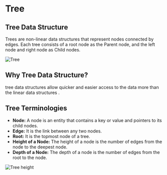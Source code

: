 # Tree 


## Tree Data Structure

Trees are non-linear data structures that represent nodes connected by edges. Each tree consists of a root node as the Parent node, and the left node and right node as Child nodes.

![Tree](https://cdn.programiz.com/sites/tutorial2program/files/tree_0.png)

## Why Tree Data Structure?

tree data structures allow quicker and easier access to the data more than the linear data structures .

## Tree Terminologies

- **Node:** A node is an entity that contains a key or value and pointers to its child nodes.
- **Edge:** It is the link between any two nodes.
- **Root:** It is the topmost node of a tree.
- **Height of a Node:** The height of a node is the number of edges from the node to the deepest node.
- **Depth of a Node:** The depth of a node is the number of edges from the root to the node.

![Tree height](https://cdn.programiz.com/sites/tutorial2program/files/height-depth_1.png)


